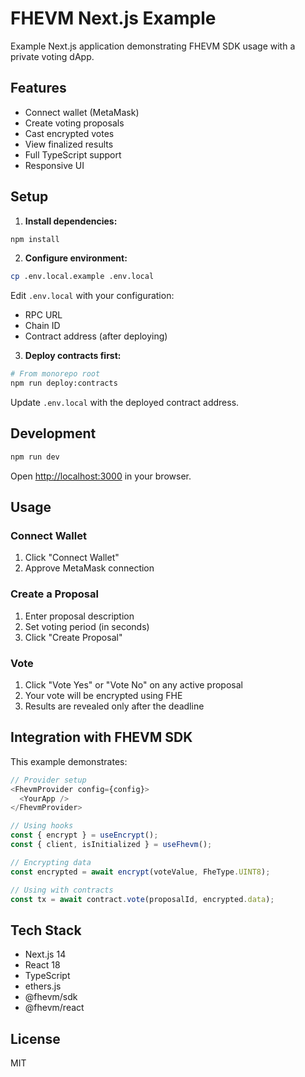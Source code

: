 # FHEVM Next.js Example

Example Next.js application demonstrating FHEVM SDK usage with a private voting dApp.

## Features

- Connect wallet (MetaMask)
- Create voting proposals
- Cast encrypted votes
- View finalized results
- Full TypeScript support
- Responsive UI

## Setup

1. **Install dependencies:**

```bash
npm install
```

2. **Configure environment:**

```bash
cp .env.local.example .env.local
```

Edit `.env.local` with your configuration:
- RPC URL
- Chain ID
- Contract address (after deploying)

3. **Deploy contracts first:**

```bash
# From monorepo root
npm run deploy:contracts
```

Update `.env.local` with the deployed contract address.

## Development

```bash
npm run dev
```

Open [http://localhost:3000](http://localhost:3000) in your browser.

## Usage

### Connect Wallet

1. Click "Connect Wallet"
2. Approve MetaMask connection

### Create a Proposal

1. Enter proposal description
2. Set voting period (in seconds)
3. Click "Create Proposal"

### Vote

1. Click "Vote Yes" or "Vote No" on any active proposal
2. Your vote will be encrypted using FHE
3. Results are revealed only after the deadline

## Integration with FHEVM SDK

This example demonstrates:

```typescript
// Provider setup
<FhevmProvider config={config}>
  <YourApp />
</FhevmProvider>

// Using hooks
const { encrypt } = useEncrypt();
const { client, isInitialized } = useFhevm();

// Encrypting data
const encrypted = await encrypt(voteValue, FheType.UINT8);

// Using with contracts
const tx = await contract.vote(proposalId, encrypted.data);
```

## Tech Stack

- Next.js 14
- React 18
- TypeScript
- ethers.js
- @fhevm/sdk
- @fhevm/react

## License

MIT

